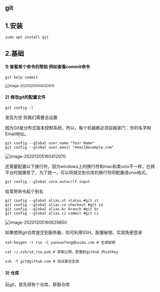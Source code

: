 ## git

## 1.安装

```shell
sudo apt install git
```

## 2.基础

#### 1) 查看某个命令的帮助 例如查看commit命令

```shell
git help commit
```

<img src="/home/zeroac/.config/Typora/typora-user-images/image-20201205144530970.png" alt="image-20201205144530970" style="zoom: 80%;" />

#### 2) 修改git的配置文件

```shell
git config -l
```

发现为空 则我们需要去设置

因为Git是分布式版本控制系统，所以，每个机器都必须自报家门：你的名字和Email地址。

```shell
git config --global user.name "Your Name"
git config --global user.email "email@example.com"
```

![image-20201205160412070](/home/zeroac/.config/Typora/typora-user-images/image-20201205160412070.png)

还需要配置以下换行符，因为windows上的换行符和mac和类unix不一样，在跨平台时就痛苦了，为了统一，可以将提交到仓库的换行符同配置成unix格式。

```shell
git config --global core.autocrlf input
```

给常用命令起个别名

```shell
git config --global alias.st status #git st
git config --global alias.co checkout #git co
git config --global alias.br branch #git br
git config --global alias.ci commit #git ci
```

![image-20201205160629850](/home/zeroac/.config/Typora/typora-user-images/image-20201205160629850.png)

如果想把git仓库提交到服务器，则可利用SSH，配置秘钥，实现免密登录

```
ssh-keygen -t rsa -C yanxuefeng@baidu.com # 生成秘钥

cat ~/.ssh/id_rsa.pub # 获取公钥，配置到github 的sshkey

ssh -T git@github.com # 测试是否生效
```

#### 3) 仓库

玩git，首先得有个仓库，获取仓库
